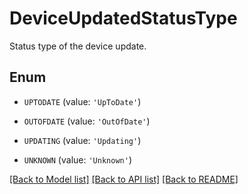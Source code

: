 # DeviceUpdatedStatusType

Status type of the device update.

## Enum

* `UPTODATE` (value: `'UpToDate'`)

* `OUTOFDATE` (value: `'OutOfDate'`)

* `UPDATING` (value: `'Updating'`)

* `UNKNOWN` (value: `'Unknown'`)

[[Back to Model list]](../README.md#documentation-for-models) [[Back to API list]](../README.md#documentation-for-api-endpoints) [[Back to README]](../README.md)


